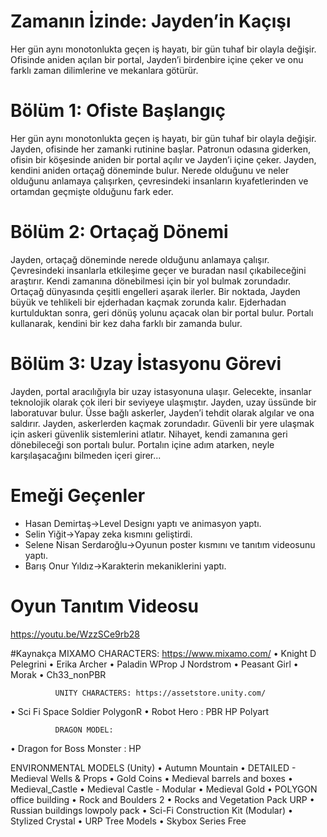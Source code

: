 # Zamanın İzinde: Jayden’in Kaçışı

Her gün aynı monotonlukta geçen iş hayatı, bir gün tuhaf bir olayla değişir. Ofisinde aniden açılan bir portal, Jayden’i birdenbire içine çeker ve onu farklı zaman dilimlerine ve mekanlara götürür.

# Bölüm 1: Ofiste Başlangıç

Her gün aynı monotonlukta geçen iş hayatı, bir gün tuhaf bir olayla değişir. Jayden, ofisinde her zamanki rutinine başlar. Patronun odasına giderken, ofisin bir köşesinde aniden bir portal açılır ve Jayden’i içine çeker. Jayden, kendini aniden ortaçağ döneminde bulur. Nerede olduğunu ve neler olduğunu anlamaya çalışırken, çevresindeki insanların kıyafetlerinden ve ortamdan geçmişte olduğunu fark eder.

# Bölüm 2: Ortaçağ Dönemi

Jayden, ortaçağ döneminde nerede olduğunu anlamaya çalışır. Çevresindeki insanlarla etkileşime geçer ve buradan nasıl çıkabileceğini araştırır. Kendi zamanına dönebilmesi için bir yol bulmak zorundadır. Ortaçağ dünyasında çeşitli engelleri aşarak ilerler. Bir noktada, Jayden büyük ve tehlikeli bir ejderhadan kaçmak zorunda kalır. Ejderhadan kurtulduktan sonra, geri dönüş yolunu açacak olan bir portal bulur. Portalı kullanarak, kendini bir kez daha farklı bir zamanda bulur.

# Bölüm 3: Uzay İstasyonu Görevi

Jayden, portal aracılığıyla bir uzay istasyonuna ulaşır. Gelecekte, insanlar teknolojik olarak çok ileri bir seviyeye ulaşmıştır. Jayden, uzay üssünde bir laboratuvar bulur. Üsse bağlı askerler, Jayden’i tehdit olarak algılar ve ona saldırır. Jayden, askerlerden kaçmak zorundadır. Güvenli bir yere ulaşmak için askeri güvenlik sistemlerini atlatır. Nihayet, kendi zamanına geri dönebileceği son portalı bulur. Portalın içine adım atarken, neyle karşılaşacağını bilmeden içeri girer...

# Emeği Geçenler
- Hasan Demirtaş->Level Designı yaptı ve animasyon yaptı.
- Selin Yiğit->Yapay zeka kısmını geliştirdi.
- Selene Nisan Serdaroğlu->Oyunun poster kısmını ve tanıtım videosunu yaptı.
- Barış Onur Yıldız->Karakterin mekaniklerini yaptı.
  
# Oyun Tanıtım Videosu
https://youtu.be/WzzSCe9rb28

#Kaynakça
MIXAMO CHARACTERS: https://www.mixamo.com/ 
•	Knight D Pelegrini
•	Erika Archer
•	Paladin WProp J Nordstrom
•	Peasant Girl 
•	Morak
•	Ch33_nonPBR

              UNITY CHARACTERS: https://assetstore.unity.com/
•	Sci Fi Space Soldier PolygonR
•	Robot Hero : PBR HP Polyart

              DRAGON MODEL:
•	Dragon for Boss Monster : HP

ENVIRONMENTAL MODELS (Unity)
•	Autumn Mountain
•	DETAILED - Medieval Wells & Props
•	Gold Coins
•	Medieval barrels and boxes
•	Medieval_Castle
•	Medieval Castle - Modular
•	Medieval Gold
•	POLYGON office building
•	Rock and Boulders 2
•	Rocks and Vegetation Pack URP
•	Russian buildings lowpoly pack
•	Sci-Fi Construction Kit (Modular)
•	Stylized Crystal
•	URP Tree Models
•	Skybox Series Free


